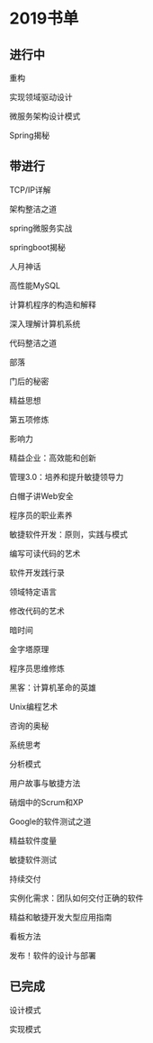 # 2019书单



## 进行中



重构

实现领域驱动设计

微服务架构设计模式

Spring揭秘



## 带进行



TCP/IP详解

架构整洁之道

spring微服务实战

springboot揭秘

人月神话

高性能MySQL

计算机程序的构造和解释

深入理解计算机系统

代码整洁之道

部落

门后的秘密

精益思想

第五项修炼

影响力

精益企业：高效能和创新

管理3.0：培养和提升敏捷领导力

白帽子讲Web安全

程序员的职业素养

敏捷软件开发：原则，实践与模式

编写可读代码的艺术

软件开发践行录

领域特定语言

修改代码的艺术

暗时间

金字塔原理

程序员思维修炼

黑客：计算机革命的英雄

Unix编程艺术

咨询的奥秘

系统思考

分析模式

用户故事与敏捷方法

硝烟中的Scrum和XP

Google的软件测试之道

精益软件度量

敏捷软件测试

持续交付

实例化需求：团队如何交付正确的软件

精益和敏捷开发大型应用指南

看板方法

发布！软件的设计与部署



## 已完成



设计模式

实现模式